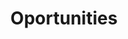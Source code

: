 ---
title : "Oportunities"
layout: "career"
description: "Your talent is valued, do what you enjoy and earn with us working for various projects that we have within the agency, from web development, to creative concepts and of course, blockchain integrations. The world is there to enjoy it."


######### about ###############
about:
  enable : true
  title : "Who we're looking for"
  content : "Bright, with commitment, desire to win and hard working individuals who put professionalism first."
  video_thumb : "images/promo-video-thumbnail.jpg"
  video_id : "g3-VxLQO7do"


########### Gallery ##########
gallery:
  enable : true
  images:
  - "images/gallery/gallery-01.png"
  - "images/gallery/gallery-02.png"
  - "images/gallery/gallery-03.png"


########### funfacts ##########
funfacts:
  enable : true
  title : "benefits we provide"
  funfacts_item:
  - name : "Flexible hours"
    icon : "fa-bicycle"
    content : "Schedules designed to enjoy the day, dedicate your time only to fulfill the assigned tasks, we want you to be happy."
    
  - name : "New projects"
    icon : "fa-bell-o"
    content : "We alert about new and challenging projects, you decide if you want to be part of it and win the challenge."
    
  - name : "Planning"
    icon : "fa-microchip"
    content : "We have all the planning and monitoring tools so that you can carry out your work with precision."
    
  - name : "Remote work"
    icon : "fa-plug"
    content : "We are interested in ensuring that the jobs are done efficiently, no matter where you are."
    
########### Career ############
career:
  enable : true
  title : "Opportunities to be part of projects"
  job_item:
  - name : "Android Developer"
    location : "Hamburg, Germany"
    form_action : "#"
    about : "With experience in creating visual directions for tech products, you are able to set the standard and lead designers along the way. You are not only able to execute beautiful user experiences yourself but communicate those concepts to the team and clients."
    experiences:
    - "3+ years Development	experience in a startup environment"
    - "Strong knowledge of iOS, Android & Web Platforms"
    - "Dynamic presentation and communication skills"
    - "Self-motivation: You manage your own milestones, deadlines, and priorities"
    
  - name : "DevOps Engineer"
    location : "Hamburg, Germany"
    form_action : "#"
    about : "With experience in creating visual directions for tech products, you are able to set the standard and lead designers along the way. You are not only able to execute beautiful user experiences yourself but communicate those concepts to the team and clients."
    experiences:
    - "3+ years Development	experience in a startup environment"
    - "Strong knowledge of iOS, Android & Web Platforms"
    - "Dynamic presentation and communication skills"
    - "Self-motivation: You manage your own milestones, deadlines, and priorities"


  - name : "Operations Manager"
    location : "Hamburg, Germany"
    form_action : "#"
    about : "With experience in creating visual directions for tech products, you are able to set the standard and lead designers along the way. You are not only able to execute beautiful user experiences yourself but communicate those concepts to the team and clients."
    experiences:
    - "3+ years Development	experience in a startup environment"
    - "Strong knowledge of iOS, Android & Web Platforms"
    - "Dynamic presentation and communication skills"
    - "Self-motivation: You manage your own milestones, deadlines, and priorities"


  - name : "International Compliance Officer"
    location : "Hamburg, Germany"
    form_action : "#"
    about : "With experience in creating visual directions for tech products, you are able to set the standard and lead designers along the way. You are not only able to execute beautiful user experiences yourself but communicate those concepts to the team and clients."
    experiences:
    - "3+ years Development	experience in a startup environment"
    - "Strong knowledge of iOS, Android & Web Platforms"
    - "Dynamic presentation and communication skills"
    - "Self-motivation: You manage your own milestones, deadlines, and priorities"

---